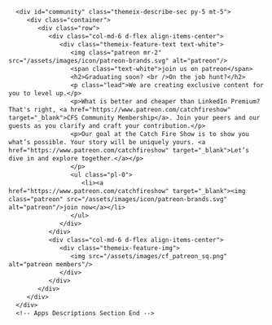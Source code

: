 <!-- Apps Descriptions Section Start -->	
      <div id="community" class="themeix-describe-sec py-5 mt-5">
         <div class="container">
            <div class="row">
               <div class="col-md-6 d-flex align-items-center">
                  <div class="themeix-feature-text text-white">
                     <img class="patreon mr-2" src="/assets/images/icon/patreon-brands.svg" alt="patreon"/>
                     <span class="text-white">join us on patreon</span>
                     <h2>Graduating soon? <br />On the job hunt?</h2>
                     <p class="lead">We are creating exclusive content for you to level up.</p>
                     <p>What is better and cheaper than LinkedIn Premium? That's right, <a href="https://www.patreon.com/catchfireshow" target="_blank">CFS Community Membership</a>. Join your peers and our guests as you clarify and craft your contribution.</p>
                     <p>Our goal at the Catch Fire Show is to show you what’s possible. Your story will be uniquely yours. <a href="https://www.patreon.com/catchfireshow" target="_blank">Let’s dive in and explore together.</a></p>
					 </p>
                     <ul class="pl-0">
                        <li><a href="https://www.patreon.com/catchfireshow" target="_blank"><img class="patreon" src="/assets/images/icon/patreon-brands.svg" alt="patreon"/>join now</a></li>
                     </ul>
                  </div>
               </div>
               <div class="col-md-6 d-flex align-items-center">
                  <div class="themeix-feature-img">
                     <img src="/assets/images/cf_patreon_sq.png" alt="patreon members"/>
                  </div>
               </div>
            </div>
         </div>
      </div>
      <!-- Apps Descriptions Section End -->